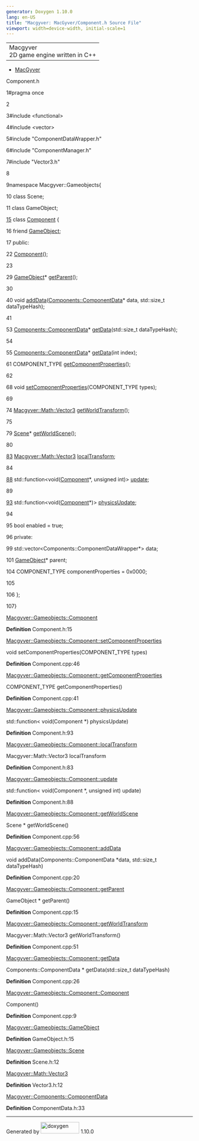```yaml
---
generator: Doxygen 1.10.0
lang: en-US
title: "Macgyver: MacGyver/Component.h Source File"
viewport: width=device-width, initial-scale=1
---
```


<div id="top">

<div id="titlearea">

<table data-cellspacing="0" data-cellpadding="0">
<colgroup>
<col style="width: 100%" />
</colgroup>
<tbody>
<tr id="projectrow" class="odd">
<td id="projectalign"><div id="projectname">
Macgyver
</div>
<div id="projectbrief">
2D game engine written in C++
</div></td>
</tr>
</tbody>
</table>

</div>

<div id="main-nav">

</div>

<div id="nav-path" class="navpath">

- <a href="dir_e610925873bfe0bf19b07ca2b4f6d40b.html"
  class="el">MacGyver</a>

</div>

</div>

<div class="header">

<div class="headertitle">

<div class="title">

Component.h

</div>

</div>

</div>

<div class="contents">

<div class="fragment">

<div class="line">

<span id="l00001"></span><span class="lineno">
1</span><span class="preprocessor">\#pragma once</span>

</div>

<div class="line">

<span id="l00002"></span><span class="lineno"> 2</span>

</div>

<div class="line">

<span id="l00003"></span><span class="lineno">
3</span><span class="preprocessor">\#include \<functional\></span>

</div>

<div class="line">

<span id="l00004"></span><span class="lineno">
4</span><span class="preprocessor">\#include \<vector\></span>

</div>

<div class="line">

<span id="l00005"></span><span class="lineno">
5</span><span class="preprocessor">\#include
"ComponentDataWrapper.h"</span>

</div>

<div class="line">

<span id="l00006"></span><span class="lineno">
6</span><span class="preprocessor">\#include "ComponentManager.h"</span>

</div>

<div class="line">

<span id="l00007"></span><span class="lineno">
7</span><span class="preprocessor">\#include "Vector3.h"</span>

</div>

<div class="line">

<span id="l00008"></span><span class="lineno"> 8</span>

</div>

<div class="line">

<span id="l00009"></span><span class="lineno">
9</span><span class="keyword">namespace </span>Macgyver::Gameobjects{

</div>

<div class="line">

<span id="l00010"></span><span class="lineno"> 10</span>
<span class="keyword">class </span>Scene;

</div>

<div class="line">

<span id="l00011"></span><span class="lineno"> 11</span>
<span class="keyword">class </span>GameObject;

</div>

<div id="foldopen00015" class="foldopen" data-start="{" end="};">

<div class="line">

<span id="l00015"></span><span class="lineno">
<a href="class_macgyver_1_1_gameobjects_1_1_component.html"
class="line">15</a></span> <span class="keyword">class
</span><a href="class_macgyver_1_1_gameobjects_1_1_component.html"
class="code hl_class">Component</a> {

</div>

<div class="line">

<span id="l00016"></span><span class="lineno"> 16</span>
<span class="keyword">friend</span>
<a href="class_macgyver_1_1_gameobjects_1_1_game_object.html"
class="code hl_class">GameObject</a>;

</div>

<div class="line">

<span id="l00017"></span><span class="lineno"> 17</span>
<span class="keyword">public</span>:

</div>

<div class="line">

<span id="l00022"></span><span class="lineno"> 22</span> <a
href="class_macgyver_1_1_gameobjects_1_1_component.html#afcb07412715f07063168cc40f1a213c8"
class="code hl_function">Component</a>();

</div>

<div class="line">

<span id="l00023"></span><span class="lineno"> 23</span>

</div>

<div class="line">

<span id="l00029"></span><span class="lineno"> 29</span>
<a href="class_macgyver_1_1_gameobjects_1_1_game_object.html"
class="code hl_class">GameObject</a>\* <a
href="class_macgyver_1_1_gameobjects_1_1_component.html#ac6186df35dea96b00215fe8eb09cd1a8"
class="code hl_function">getParent</a>();

</div>

<div class="line">

<span id="l00030"></span><span class="lineno"> 30</span>

</div>

<div class="line">

<span id="l00040"></span><span class="lineno"> 40</span>
<span class="keywordtype">void</span> <a
href="class_macgyver_1_1_gameobjects_1_1_component.html#ab56e2f9909e747e69fa08554418e2270"
class="code hl_function">addData</a>(<a href="struct_macgyver_1_1_components_1_1_component_data.html"
class="code hl_struct">Components::ComponentData</a>\* data, std::size_t
dataTypeHash);

</div>

<div class="line">

<span id="l00041"></span><span class="lineno"> 41</span>

</div>

<div class="line">

<span id="l00053"></span><span class="lineno"> 53</span>
<a href="struct_macgyver_1_1_components_1_1_component_data.html"
class="code hl_struct">Components::ComponentData</a>\* <a
href="class_macgyver_1_1_gameobjects_1_1_component.html#ae5f3db39ad5c8f64175b92e402bd7bf4"
class="code hl_function">getData</a>(std::size_t dataTypeHash);

</div>

<div class="line">

<span id="l00054"></span><span class="lineno"> 54</span>

</div>

<div class="line">

<span id="l00055"></span><span class="lineno"> 55</span>
<a href="struct_macgyver_1_1_components_1_1_component_data.html"
class="code hl_struct">Components::ComponentData</a>\* <a
href="class_macgyver_1_1_gameobjects_1_1_component.html#ae5f3db39ad5c8f64175b92e402bd7bf4"
class="code hl_function">getData</a>(<span class="keywordtype">int</span>
index);

</div>

<div class="line">

<span id="l00061"></span><span class="lineno"> 61</span> COMPONENT_TYPE
<a
href="class_macgyver_1_1_gameobjects_1_1_component.html#a50c295e01fe69a2f43685e9890a5359f"
class="code hl_function">getComponentProperties</a>();

</div>

<div class="line">

<span id="l00062"></span><span class="lineno"> 62</span>

</div>

<div class="line">

<span id="l00068"></span><span class="lineno"> 68</span>
<span class="keywordtype">void</span> <a
href="class_macgyver_1_1_gameobjects_1_1_component.html#a0123c164d78ecafbc08686b110997915"
class="code hl_function">setComponentProperties</a>(COMPONENT_TYPE
types);

</div>

<div class="line">

<span id="l00069"></span><span class="lineno"> 69</span>

</div>

<div class="line">

<span id="l00074"></span><span class="lineno"> 74</span>
<a href="class_macgyver_1_1_math_1_1_vector3.html"
class="code hl_class">Macgyver::Math::Vector3</a> <a
href="class_macgyver_1_1_gameobjects_1_1_component.html#ae5d464e0bce97db3047dc42f66325d92"
class="code hl_function">getWorldTransform</a>();

</div>

<div class="line">

<span id="l00075"></span><span class="lineno"> 75</span>

</div>

<div class="line">

<span id="l00079"></span><span class="lineno"> 79</span>
<a href="class_macgyver_1_1_gameobjects_1_1_scene.html"
class="code hl_class">Scene</a>\* <a
href="class_macgyver_1_1_gameobjects_1_1_component.html#ab3c9033561496927b4ad2fce2e651293"
class="code hl_function">getWorldScene</a>();

</div>

<div class="line">

<span id="l00080"></span><span class="lineno"> 80</span>

</div>

<div class="line">

<span id="l00083"></span><span class="lineno"> <a
href="class_macgyver_1_1_gameobjects_1_1_component.html#a8c731b26091d06f104caceec257a8127"
class="line">83</a></span>
<a href="class_macgyver_1_1_math_1_1_vector3.html"
class="code hl_class">Macgyver::Math::Vector3</a> <a
href="class_macgyver_1_1_gameobjects_1_1_component.html#a8c731b26091d06f104caceec257a8127"
class="code hl_variable">localTransform</a>;

</div>

<div class="line">

<span id="l00084"></span><span class="lineno"> 84</span>

</div>

<div class="line">

<span id="l00088"></span><span class="lineno"> <a
href="class_macgyver_1_1_gameobjects_1_1_component.html#ab3329d1c3da95d5c0578f8ad08fd1570"
class="line">88</a></span>
std::function\<void(<a href="class_macgyver_1_1_gameobjects_1_1_component.html"
class="code hl_class">Component</a>\*,
<span class="keywordtype">unsigned</span>
<span class="keywordtype">int</span>)\> <a
href="class_macgyver_1_1_gameobjects_1_1_component.html#ab3329d1c3da95d5c0578f8ad08fd1570"
class="code hl_variable">update</a>;

</div>

<div class="line">

<span id="l00089"></span><span class="lineno"> 89</span>

</div>

<div class="line">

<span id="l00093"></span><span class="lineno"> <a
href="class_macgyver_1_1_gameobjects_1_1_component.html#a667da47a162a7c56e2f62458448e9f8e"
class="line">93</a></span>
std::function\<void(<a href="class_macgyver_1_1_gameobjects_1_1_component.html"
class="code hl_class">Component</a>\*)\> <a
href="class_macgyver_1_1_gameobjects_1_1_component.html#a667da47a162a7c56e2f62458448e9f8e"
class="code hl_variable">physicsUpdate</a>;

</div>

<div class="line">

<span id="l00094"></span><span class="lineno"> 94</span>

</div>

<div class="line">

<span id="l00095"></span><span class="lineno"> 95</span>
<span class="keywordtype">bool</span> enabled =
<span class="keyword">true</span>;

</div>

<div class="line">

<span id="l00096"></span><span class="lineno"> 96</span>
<span class="keyword">private</span>:

</div>

<div class="line">

<span id="l00099"></span><span class="lineno"> 99</span>
std::vector\<Components::ComponentDataWrapper\*\> data;

</div>

<div class="line">

<span id="l00101"></span><span class="lineno"> 101</span>
<a href="class_macgyver_1_1_gameobjects_1_1_game_object.html"
class="code hl_class">GameObject</a>\* parent;

</div>

<div class="line">

<span id="l00104"></span><span class="lineno"> 104</span> COMPONENT_TYPE
componentProperties = 0x0000;

</div>

<div class="line">

<span id="l00105"></span><span class="lineno"> 105</span>

</div>

<div class="line">

<span id="l00106"></span><span class="lineno"> 106</span> };

</div>

</div>

<div class="line">

<span id="l00107"></span><span class="lineno"> 107</span>}

</div>

<div id="aclass_macgyver_1_1_gameobjects_1_1_component_html"
class="ttc">

<div class="ttname">

[Macgyver::Gameobjects::Component](class_macgyver_1_1_gameobjects_1_1_component.html)

</div>

<div class="ttdef">

**Definition** Component.h:15

</div>

</div>

<div id="aclass_macgyver_1_1_gameobjects_1_1_component_html_a0123c164d78ecafbc08686b110997915"
class="ttc">

<div class="ttname">

[Macgyver::Gameobjects::Component::setComponentProperties](class_macgyver_1_1_gameobjects_1_1_component.html#a0123c164d78ecafbc08686b110997915)

</div>

<div class="ttdeci">

void setComponentProperties(COMPONENT_TYPE types)

</div>

<div class="ttdef">

**Definition** Component.cpp:46

</div>

</div>

<div id="aclass_macgyver_1_1_gameobjects_1_1_component_html_a50c295e01fe69a2f43685e9890a5359f"
class="ttc">

<div class="ttname">

[Macgyver::Gameobjects::Component::getComponentProperties](class_macgyver_1_1_gameobjects_1_1_component.html#a50c295e01fe69a2f43685e9890a5359f)

</div>

<div class="ttdeci">

COMPONENT_TYPE getComponentProperties()

</div>

<div class="ttdef">

**Definition** Component.cpp:41

</div>

</div>

<div id="aclass_macgyver_1_1_gameobjects_1_1_component_html_a667da47a162a7c56e2f62458448e9f8e"
class="ttc">

<div class="ttname">

[Macgyver::Gameobjects::Component::physicsUpdate](class_macgyver_1_1_gameobjects_1_1_component.html#a667da47a162a7c56e2f62458448e9f8e)

</div>

<div class="ttdeci">

std::function\< void(Component \*) physicsUpdate)

</div>

<div class="ttdef">

**Definition** Component.h:93

</div>

</div>

<div id="aclass_macgyver_1_1_gameobjects_1_1_component_html_a8c731b26091d06f104caceec257a8127"
class="ttc">

<div class="ttname">

[Macgyver::Gameobjects::Component::localTransform](class_macgyver_1_1_gameobjects_1_1_component.html#a8c731b26091d06f104caceec257a8127)

</div>

<div class="ttdeci">

Macgyver::Math::Vector3 localTransform

</div>

<div class="ttdef">

**Definition** Component.h:83

</div>

</div>

<div id="aclass_macgyver_1_1_gameobjects_1_1_component_html_ab3329d1c3da95d5c0578f8ad08fd1570"
class="ttc">

<div class="ttname">

[Macgyver::Gameobjects::Component::update](class_macgyver_1_1_gameobjects_1_1_component.html#ab3329d1c3da95d5c0578f8ad08fd1570)

</div>

<div class="ttdeci">

std::function\< void(Component \*, unsigned int) update)

</div>

<div class="ttdef">

**Definition** Component.h:88

</div>

</div>

<div id="aclass_macgyver_1_1_gameobjects_1_1_component_html_ab3c9033561496927b4ad2fce2e651293"
class="ttc">

<div class="ttname">

[Macgyver::Gameobjects::Component::getWorldScene](class_macgyver_1_1_gameobjects_1_1_component.html#ab3c9033561496927b4ad2fce2e651293)

</div>

<div class="ttdeci">

Scene \* getWorldScene()

</div>

<div class="ttdef">

**Definition** Component.cpp:56

</div>

</div>

<div id="aclass_macgyver_1_1_gameobjects_1_1_component_html_ab56e2f9909e747e69fa08554418e2270"
class="ttc">

<div class="ttname">

[Macgyver::Gameobjects::Component::addData](class_macgyver_1_1_gameobjects_1_1_component.html#ab56e2f9909e747e69fa08554418e2270)

</div>

<div class="ttdeci">

void addData(Components::ComponentData \*data, std::size_t dataTypeHash)

</div>

<div class="ttdef">

**Definition** Component.cpp:20

</div>

</div>

<div id="aclass_macgyver_1_1_gameobjects_1_1_component_html_ac6186df35dea96b00215fe8eb09cd1a8"
class="ttc">

<div class="ttname">

[Macgyver::Gameobjects::Component::getParent](class_macgyver_1_1_gameobjects_1_1_component.html#ac6186df35dea96b00215fe8eb09cd1a8)

</div>

<div class="ttdeci">

GameObject \* getParent()

</div>

<div class="ttdef">

**Definition** Component.cpp:15

</div>

</div>

<div id="aclass_macgyver_1_1_gameobjects_1_1_component_html_ae5d464e0bce97db3047dc42f66325d92"
class="ttc">

<div class="ttname">

[Macgyver::Gameobjects::Component::getWorldTransform](class_macgyver_1_1_gameobjects_1_1_component.html#ae5d464e0bce97db3047dc42f66325d92)

</div>

<div class="ttdeci">

Macgyver::Math::Vector3 getWorldTransform()

</div>

<div class="ttdef">

**Definition** Component.cpp:51

</div>

</div>

<div id="aclass_macgyver_1_1_gameobjects_1_1_component_html_ae5f3db39ad5c8f64175b92e402bd7bf4"
class="ttc">

<div class="ttname">

[Macgyver::Gameobjects::Component::getData](class_macgyver_1_1_gameobjects_1_1_component.html#ae5f3db39ad5c8f64175b92e402bd7bf4)

</div>

<div class="ttdeci">

Components::ComponentData \* getData(std::size_t dataTypeHash)

</div>

<div class="ttdef">

**Definition** Component.cpp:26

</div>

</div>

<div id="aclass_macgyver_1_1_gameobjects_1_1_component_html_afcb07412715f07063168cc40f1a213c8"
class="ttc">

<div class="ttname">

[Macgyver::Gameobjects::Component::Component](class_macgyver_1_1_gameobjects_1_1_component.html#afcb07412715f07063168cc40f1a213c8)

</div>

<div class="ttdeci">

Component()

</div>

<div class="ttdef">

**Definition** Component.cpp:9

</div>

</div>

<div id="aclass_macgyver_1_1_gameobjects_1_1_game_object_html"
class="ttc">

<div class="ttname">

[Macgyver::Gameobjects::GameObject](class_macgyver_1_1_gameobjects_1_1_game_object.html)

</div>

<div class="ttdef">

**Definition** GameObject.h:15

</div>

</div>

<div id="aclass_macgyver_1_1_gameobjects_1_1_scene_html" class="ttc">

<div class="ttname">

[Macgyver::Gameobjects::Scene](class_macgyver_1_1_gameobjects_1_1_scene.html)

</div>

<div class="ttdef">

**Definition** Scene.h:12

</div>

</div>

<div id="aclass_macgyver_1_1_math_1_1_vector3_html" class="ttc">

<div class="ttname">

[Macgyver::Math::Vector3](class_macgyver_1_1_math_1_1_vector3.html)

</div>

<div class="ttdef">

**Definition** Vector3.h:12

</div>

</div>

<div id="astruct_macgyver_1_1_components_1_1_component_data_html"
class="ttc">

<div class="ttname">

[Macgyver::Components::ComponentData](struct_macgyver_1_1_components_1_1_component_data.html)

</div>

<div class="ttdef">

**Definition** ComponentData.h:33

</div>

</div>

</div>

</div>

------------------------------------------------------------------------

<span class="small">Generated
by [<img src="doxygen.svg" class="footer" width="104" height="31"
alt="doxygen" />](https://www.doxygen.org/index.html) 1.10.0</span>
